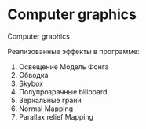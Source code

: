 # Computer graphics
Computer graphics

Реализованные эффекты в программе: 
1) Освещение Модель Фонга
2) Обводка
3) Skybox
4) Полупрозрачные billboard
5) Зеркальные грани
6) Normal Mapping
7) Parallax relief Mapping
